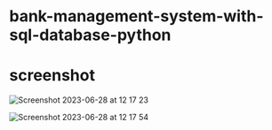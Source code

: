 # bank-management-system-with-sql-database-python


# screenshot
![Screenshot 2023-06-28 at 12 17 23](https://github.com/pawan934/bank-management-system-with-sql-database-python/assets/137752433/ece7c5a5-510b-4a8c-8bde-d994a8bd6488)

![Screenshot 2023-06-28 at 12 17 54](https://github.com/pawan934/bank-management-system-with-sql-database-python/assets/137752433/7a8bbfde-4754-4517-9f2b-8953f4f8d4fa)
